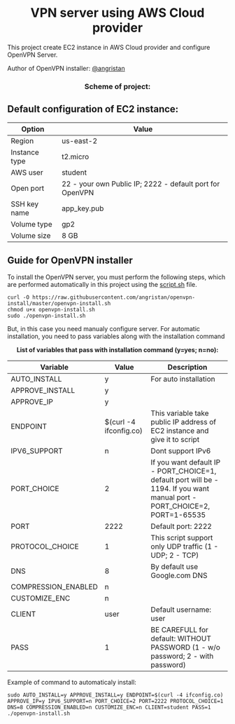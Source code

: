 # <div align="center">VPN server using AWS Cloud provider</div>

This project create EC2 instance in AWS Cloud provider and configure OpenVPN Server.

Author of OpenVPN installer: [@angristan](https://github.com/angristan/openvpn-install "@angristan")

### <div align="center">Scheme of project:</div>

## Default configuration of EC2 instance:

| Option        | Value                                                    |
| ------------- | -------------------------------------------------------- |
| Region        | us-east-2                                                |
| Instance type | t2.micro                                                 |
| AWS user      | student                                                  |
| Open port     | 22 - your own Public IP; 2222 - default port for OpenVPN |
| SSH key name  | app_key.pub                                              |
| Volume type   | gp2                                                      |
| Volume size   | 8 GB                                                     |

## Guide for OpenVPN installer

To install the OpenVPN server, you must perform the following steps, which are performed automatically in this project using the [script.sh](https://github.com/OlesYudin/VPN-Config/blob/main/scripts/script.sh "script.sh") file.

```
curl -O https://raw.githubusercontent.com/angristan/openvpn-install/master/openvpn-install.sh
chmod u+x openvpn-install.sh
sudo ./openvpn-install.sh
```

But, in this case you need manualy configure server.
For automatic installation, you need to pass variables along with the installation command

**<div align="center">List of variables that pass with installation command (y=yes; n=no):</div>**

| Variable            | Value                  | Description                                                                                                                |
| ------------------- | ---------------------- | -------------------------------------------------------------------------------------------------------------------------- |
| AUTO_INSTALL        | y                      | For auto installation                                                                                                      |
| APPROVE_INSTALL     | y                      |                                                                                                                            |
| APPROVE_IP          | y                      |                                                                                                                            |
| ENDPOINT            | $(curl -4 ifconfig.co) | This variable take public IP address of EC2 instance and give it to script                                                 |
| IPV6_SUPPORT        | n                      | Dont support IPv6                                                                                                          |
| PORT_CHOICE         | 2                      | If you want default IP - PORT_CHOICE=1, default port will be - 1194. If you want manual port - PORT_CHOICE=2, PORT=1-65535 |
| PORT                | 2222                   | Default port: 2222                                                                                                         |
| PROTOCOL_CHOICE     | 1                      | This script support only UDP traffic (1 - UDP; 2 - TCP)                                                                    |
| DNS                 | 8                      | By default use Google.com DNS                                                                                              |
| COMPRESSION_ENABLED | n                      |                                                                                                                            |
| CUSTOMIZE_ENC       | n                      |                                                                                                                            |
| CLIENT              | user                   | Default username: user                                                                                                     |
| PASS                | 1                      | BE CAREFULL for default: WITHOUT PASSWORD (1 - w/o password; 2 - with password)                                            |

Example of command to automaticaly install:

```
sudo AUTO_INSTALL=y APPROVE_INSTALL=y ENDPOINT=$(curl -4 ifconfig.co) APPROVE_IP=y IPV6_SUPPORT=n PORT_CHOICE=2 PORT=2222 PROTOCOL_CHOICE=1 DNS=8 COMPRESSION_ENABLED=n CUSTOMIZE_ENC=n CLIENT=student PASS=1 ./openvpn-install.sh
```
